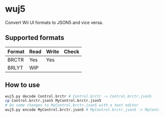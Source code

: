 # wuj5

Convert Wii UI formats to JSON5 and vice versa.

## Supported formats

| Format | Read | Write | Check |
| :----- | :--- | :---- | :---- |
| BRCTR  | Yes  | Yes   |       |
| BRLYT  | WIP  |       |       |

## How to use

```bash
wuj5.py decode Control.brctr # Control.brctr -> Control.brctr.json5
cp Control.brctr.json5 MyControl.brctr.json5
# Do some changes to MyControl.brctr.json5 with a text editor
wuj5.py encode MyControl.brctr.json5 # MyControl.brctr.json5 -> MyControl.brctr
```
